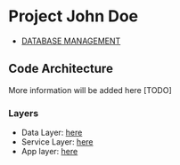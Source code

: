 # Project John Doe

- [DATABASE MANAGEMENT](docs/db-management.md)

## Code Architecture

More information will be added here [TODO]

### Layers

- Data Layer: [here](docs/data-layer.md)
- Service Layer: [here](docs/service-layer.md)
- App layer: [here](docs/app-layer.md)
